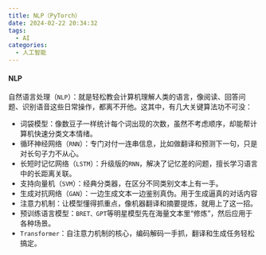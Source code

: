 ```yaml
---
title: NLP（PyTorch）
date: 2024-02-22 20:34:32
tags:
  - AI
categories:
  - 人工智能
---
```


#### NLP

自然语言处理（`NLP`）：就是轻松教会计算机理解人类的语言，像阅读、回答问题、识别语音这些日常操作，都离不开他。这其中，有几大关键算法功不可没：
- 词袋模型：像数豆子一样统计每个词出现的次数，虽然不考虑顺序，却能帮计算机快速分类文本情绪。
- 循环神经网络（`RNN`）：专门对付一连串信息，比如做翻译和预测下一句，只是对长句子力不从心。
- 长短时记忆网络（`LSTM`）：升级版的`RNN`，解决了记忆差的问题，擅长学习语言中的长距离关联。
- 支持向量机（`SVM`）：经典分类器，在区分不同类别文本上有一手。
- 生成对抗网络（`GAN`）：一边生成文本一边鉴别真伪。用于生成逼真的对话内容
- 注意力机制：让模型懂得抓重点，像机器翻译和摘要提炼，就用上了这一招。
- 预训练语言模型：`BRET、GPT`等明星模型先在海量文本里“修炼”，然后应用于各种场景。
- `Transformer`：自注意力机制的核心，编码解码一手抓，翻译和生成任务轻松搞定。
<!-- more -->

```python

```